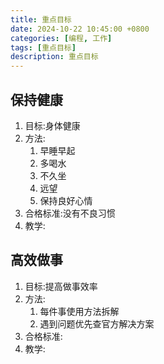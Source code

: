```yaml
---
title: 重点目标
date: 2024-10-22 10:45:00 +0800
categories: [编程, 工作]
tags: [重点目标]     
description: 重点目标
---
```


## 保持健康

1) 目标:身体健康
2) 方法:
   1) 早睡早起
   2) 多喝水
   3) 不久坐
   4) 远望
   5) 保持良好心情
3) 合格标准:没有不良习惯
4) 教学:

## 高效做事

1) 目标:提高做事效率
2) 方法:
   1) 每件事使用方法拆解
   2) 遇到问题优先查官方解决方案
3) 合格标准:
4) 教学:
